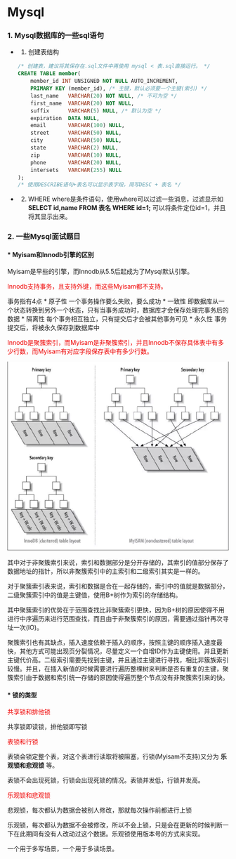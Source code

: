 # Mysql

### 1. Mysql数据库的一些sql语句


* 1. 创建表结构
    
    ```sql
    /* 创建表，建议将其保存在.sql文件中再使用 mysql < 表.sql直接运行。 */
    CREATE TABLE member(
        member_id INT UNSIGNED NOT NULL AUTO_INCREMENT,
        PRIMARY KEY (member_id), /* 主键，默认必须要一个主键(索引) */
        last_name   VARCHAR(20) NOT NULL, /* 不可为空 */
        first_name  VARCHAR(20) NOT NULL,
        suffix      VARCHAR(5) NULL, /* 默认为空 */
        expiration  DATA NULL,
        email       VARCHAR(100) NULL,
        street      VARCHAR(50) NULL,
        city        VARCHAR(50) NULL,
        state       VARCHAR(2) NULL,
        zip         VARCHAR(10) NULL,
        phone       VARCHAR(20) NULL,
        intersets   VARCHAR(255) NULL
    );
    /* 使用DESCRIBE语句+表名可以显示表字段，简写DESC + 表名 */
    ```
* 2. WHERE
    where是条件语句，使用where可以过滤一些消息，过滤显示如 __SELECT id,name FROM 表名 WHERE id=1;__ 可以将条件定位id=1，并且将其显示出来。
    


### 2. 一些Mysql面试题目
    
#### * Myisam和Innodb引擎的区别
    
Myisam是早些的引擎，而Innodb从5.5后起成为了Mysql默认引擎。
    
<font color=F0000>Innodb支持事务，且支持外键，而这些Myisam都不支持。</font>
    
事务指有4点
    * 原子性 一个事务操作要么失败，要么成功
    * 一致性 即数据库从一个状态转换到另外一个状态，只有当事务成功时，数据库才会保存处理完事务后的数据
    * 隔离性 每个事务相互独立，只有提交后才会被其他事务可见
    * 永久性 事务提交后，将被永久保存到数据库中

<font color=F0000> Innodb是聚簇索引，而Myisam是非聚簇索引，并且Innodb不保存具体表中有多少行数，而Myisam有对应字段保存表中有多少行数。 </font>

![](./mysql_pic/1.png)

其中对于非聚簇索引来说，索引和数据部分是分开存储的，其索引的值部分保存了数据地址的指针，所以非聚簇索引中的主索引和二级索引其实是一样的。

对于聚簇索引表来说，索引和数据是合在一起存储的，索引中的值就是数据部分，二级聚簇索引中的值是主键值，使用B+树作为索引的存储结构。

其中聚簇索引的优势在于范围查找比非聚簇索引更快，因为B+树的原因使得不用进行中序遍历来进行范围查找，而且由于非聚簇索引的原因，需要通过指针再次寻址一次(IO)。

聚簇索引也有其缺点，插入速度依赖于插入的顺序，按照主键的顺序插入速度最快，其他方式可能出现页分裂情况，尽量定义一个自增ID作为主键使用。并且更新主键代价高。二级索引需要先找到主键，并且通过主键进行寻找，相比非簇族索引较慢。并且，在插入新值的时候需要进行遍历整棵树来判断是否有重复的主键，聚簇索引由于数据和索引统一存储的原因使得遍历整个节点没有非聚簇索引来的快。

#### * 锁的类型

<font color=F0000>共享锁和排他锁</font>

共享锁即读锁，排他锁即写锁

<font color=F0000>表锁和行锁</font>

表锁会锁定整个表，对这个表进行读取将被阻塞，行锁(Myisam不支持)又分为 __乐观锁和悲观锁__ 等。

表锁不会出现死锁，行锁会出现死锁的情况。表锁并发低，行锁并发高。

<font color=F0000>乐观锁和悲观锁</font>

悲观锁，每次都认为数据会被别人修改，那就每次操作前都进行上锁

乐观锁，每次都认为数据不会被修改，所以不会上锁，只是会在更新的时候判断一下在此期间有没有人改动过这个数据。乐观锁使用版本号的方式来实现。

一个用于多写场景，一个用于多读场景。




    
    
    
    